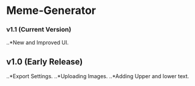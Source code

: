 # Meme-Generator
### v1.1 (Current Version)
..*New and Improved UI.
## v1.0 (Early Release)
..*Export Settings.
..*Uploading Images.
..*Adding Upper and lower text.
